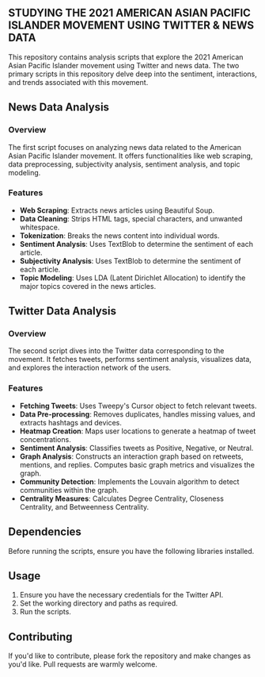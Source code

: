 ## STUDYING THE 2021 AMERICAN ASIAN PACIFIC ISLANDER MOVEMENT USING TWITTER & NEWS DATA

This repository contains analysis scripts that explore the 2021 American Asian Pacific Islander movement using Twitter and news data. The two primary scripts in this repository delve deep into the sentiment, interactions, and trends associated with this movement.

## News Data Analysis

### Overview
The first script focuses on analyzing news data related to the American Asian Pacific Islander movement. It offers functionalities like web scraping, data preprocessing, subjectivity analysis, sentiment analysis, and topic modeling.

### Features
- **Web Scraping**: Extracts news articles using Beautiful Soup.
- **Data Cleaning**: Strips HTML tags, special characters, and unwanted whitespace.
- **Tokenization**: Breaks the news content into individual words.
- **Sentiment Analysis**: Uses TextBlob to determine the sentiment of each article.
- **Subjectivity Analysis**: Uses TextBlob to determine the sentiment of each article.
- **Topic Modeling**: Uses LDA (Latent Dirichlet Allocation) to identify the major topics covered in the news articles.

## Twitter Data Analysis

### Overview
The second script dives into the Twitter data corresponding to the movement. It fetches tweets, performs sentiment analysis, visualizes data, and explores the interaction network of the users.

### Features
- **Fetching Tweets**: Uses Tweepy's Cursor object to fetch relevant tweets.
- **Data Pre-processing**: Removes duplicates, handles missing values, and extracts hashtags and devices.
- **Heatmap Creation**: Maps user locations to generate a heatmap of tweet concentrations.
- **Sentiment Analysis**: Classifies tweets as Positive, Negative, or Neutral.
- **Graph Analysis**: Constructs an interaction graph based on retweets, mentions, and replies. Computes basic graph metrics and visualizes the graph.
- **Community Detection**: Implements the Louvain algorithm to detect communities within the graph.
- **Centrality Measures**: Calculates Degree Centrality, Closeness Centrality, and Betweenness Centrality.

## Dependencies
Before running the scripts, ensure you have the following libraries installed.

## Usage
1. Ensure you have the necessary credentials for the Twitter API.
2. Set the working directory and paths as required.
3. Run the scripts.

## Contributing
If you'd like to contribute, please fork the repository and make changes as you'd like. Pull requests are warmly welcome.
